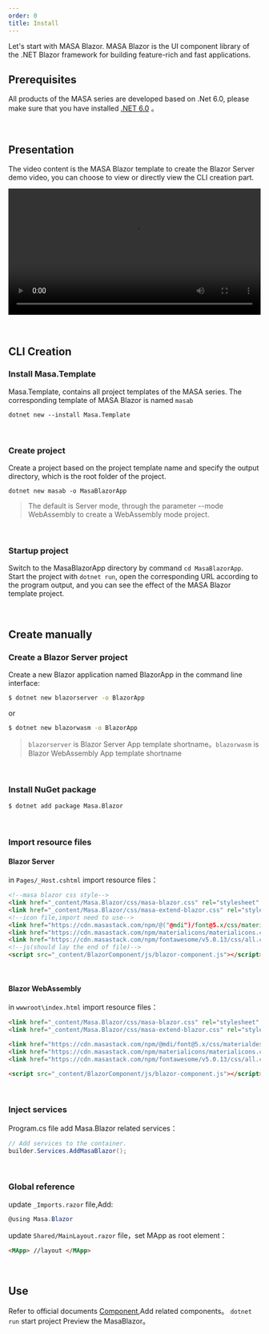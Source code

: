 ```yaml
---
order: 0
title: Install
---
```


Let's start with MASA Blazor. MASA Blazor is the UI component library of the .NET Blazor framework for building feature-rich and fast applications.

## Prerequisites

All products of the MASA series are developed based on .Net 6.0, please make sure that you have installed <a href="https://dotnet.microsoft.com/download/dotnet/6.0" target="_blank">.NET 6.0</a> 。

<br/>


## Presentation

The video content is the MASA Blazor template to create the Blazor Server demo video, you can choose to view or directly view the CLI creation part. 

<video src="https://cdn.masastack.com/stack/images/website/masa-blazor/video.mp4" controls width="100%"></video>

<br/>


## CLI Creation

### Install Masa.Template

Masa.Template, contains all project templates of the MASA series. The corresponding template of MASA Blazor is named `masab` 

```
dotnet new --install Masa.Template
```

<br/>


### Create project

Create a project based on the project template name and specify the output directory, which is the root folder of the project. 

```
dotnet new masab -o MasaBlazorApp
```

> The default is Server mode, through the parameter --mode WebAssembly to create a WebAssembly mode project. 

<br/>

### Startup project

Switch to the MasaBlazorApp directory by command `cd MasaBlazorApp`. 
Start the project with `dotnet run`, open the corresponding URL according to the program output, and you can see the effect of the MASA Blazor template project. 

<br/>


## Create manually

### Create a Blazor Server project

Create a new Blazor application named BlazorApp in the command line interface: 

```sh
$ dotnet new blazorserver -o BlazorApp
```

or

```sh
$ dotnet new blazorwasm -o BlazorApp
```

> `blazorserver` is Blazor Server App template shortname。`blazorwasm` is Blazor WebAssembly App template shortname

<br/>

### Install NuGet package

```sh
$ dotnet add package Masa.Blazor
```

<br/>

### Import resource files

####  Blazor Server

in `Pages/_Host.cshtml` import resource files：

```html
<!--masa blazor css style-->
<link href="_content/Masa.Blazor/css/masa-blazor.css" rel="stylesheet" />
<link href="_content/Masa.Blazor/css/masa-extend-blazor.css" rel="stylesheet" />
<!--icon file,import need to use-->
<link href="https://cdn.masastack.com/npm/@("@mdi")/font@5.x/css/materialdesignicons.min.css" rel="stylesheet">
<link href="https://cdn.masastack.com/npm/materialicons/materialicons.css" rel="stylesheet">
<link href="https://cdn.masastack.com/npm/fontawesome/v5.0.13/css/all.css" rel="stylesheet">
<!--js(should lay the end of file)-->
<script src="_content/BlazorComponent/js/blazor-component.js"></script>
```

<br/>

#### Blazor WebAssembly

in `wwwroot\index.html` import resource files：

```html
<link href="_content/Masa.Blazor/css/masa-blazor.css" rel="stylesheet" />
<link href="_content/Masa.Blazor/css/masa-extend-blazor.css" rel="stylesheet" />

<link href="https://cdn.masastack.com/npm/@mdi/font@5.x/css/materialdesignicons.min.css" rel="stylesheet">
<link href="https://cdn.masastack.com/npm/materialicons/materialicons.css" rel="stylesheet">
<link href="https://cdn.masastack.com/npm/fontawesome/v5.0.13/css/all.css" rel="stylesheet">

<script src="_content/BlazorComponent/js/blazor-component.js"></script>
```

<br/>

### Inject services 

Program.cs file add Masa.Blazor related services：

```c#
// Add services to the container.
builder.Services.AddMasaBlazor();
```

<br/>

### Global reference

update `_Imports.razor` file,Add:

```c#
@using Masa.Blazor
```

update `Shared/MainLayout.razor` file，set MApp as root element：

```html
<MApp> //layout </MApp>
```

<br/>

## Use

Refer to official documents [Component](https://masa-blazor-docs-dev.lonsid.cn/components/application),Add related components。
`dotnet run` start project Preview the MasaBlazor。

